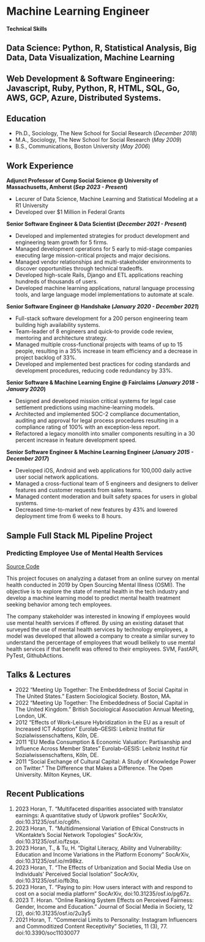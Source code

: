 # Machine Learning Engineer

#### Technical Skills

## Data Science: Python, R, Statistical Analysis, Big Data, Data Visualization, Machine Learning
## Web Development & Software Engineering: Javascript, Ruby, Python, R, HTML, SQL, Go, AWS, GCP, Azure, Distributed Systems.

## Education
- Ph.D., Sociology, The New School for Social Research (_December 2018_)								       		
- M.A., Sociology, The New School for Social Research (_May 2009_)	 			        		
- B.S., Communications, Boston University (_May 2006_)

## Work Experience
**Adjunct Professor of Comp Social Science @ University of Massachusetts, Amherst (_Sep 2023 - Present_)**
- Lecurer of Data Science, Machine Learning and Statistical Modeling at a R1 University
- Developed over $1 Million in Federal Grants

**Senior Software Engineer & Data Scientist (_December 2021 - Present_)**
- Developed and implemented strategies for product development and engineering team growth for 5 firms.
- Managed development operations for 5 early to mid-stage companies executing large mission-critical projects and major decisions.
- Managed vendor relationships and multi-stakeholder environments to discover opportunities through technical tradeoffs. 
- Developed high-scale Rails, Django and ETL applications reaching hundreds of thousands of users. 
- Developed machine learning applications, natural language processing tools, and large language model implementations to automate at scale.

**Senior Software Engineer @ Handshake (_January 2020 - December 2021_)**
- Full-stack software development for a 200 person engineering team building high availability systems.
- Team-leader of 8 engineers and quick-to provide code review, mentoring and architecture strategy.
- Managed multiple cross-functional projects with teams of up to 15 people, resulting in a 35% increase in team efficiency and a decrease in project backlog of 33%.
- Developed and implemented best practices for coding standards and development procedures, reducing code redundancy by 33%.

**Senior Software & Machine Learning Engine @ Fairclaims (_January 2018 - January 2020_)**
- Designed and developed mission critical systems for legal case settlement predictions using machine-learning models. 
- Architected and implemented SOC-2 compliance documentation, auditing and approval for legal process procedures resulting in a compliance rating of 100% with an exception-less report.
- Refactored a legacy monolith into smaller components resulting in a 30 percent increase in feature development speed.

**Senior Software Engineer & Machine Learning Engineer (_January 2015 - December 2017_)**
- Developed iOS, Android and web applications for 100,000 daily active user social network applications.
- Managed a cross-fuctional team of 5 engineers and designers to deliver features and customer requests from sales teams.
- Managed content moderation and built safety spaces for users in global systems.
- Decreased time-to-market of new features by 43% and lowered deployment time from 6 weeks to 8 hours.

## Sample Full Stack ML Pipeline Project
### Predicting Employee Use of Mental Health Services
[Source Code](https://github.com/tylerhoran/tech_emp_mental_health)

This project focuses on analyzing a dataset from an online survey on mental health conducted in 2019 by Open Sourcing Mental Illness (OSMI). The objective is to explore the state of mental health in the tech industry and develop a machine learning model to predict mental health treatment seeking behavior among tech employees.

The company stakeholder was interested in knowing if employees would use mental health services if offered. By using an existing dataset that surveyed the use of mental health services by technology employees, a model was developed that allowed a company to create a similar survey to understand the percentage of employees that woudl belikely to use mental health services if that benefit was offered to their employees. SVM, FastAPI, PyTest, GithubActions.

## Talks & Lectures
- 2022 “Meeting Up Together: The Embeddedness of Social Capital in The United States.” Eastern
Sociological Society. Boston, MA.
- 2022 “Meeting Up Together: The Embeddedness of Social Capital in The United Kingdom.” British
Sociological Association Annual Meeting, London, UK.
- 2012 “Effects of Work-Leisure Hybridization in the EU as a result of Increased ICT Adoption”
Eurolab–GESIS: Leibniz Institut für Sozialwissenschaftens, Köln, DE.
- 2011 “EU Media Consumption & Economic Valuation: Partisanship and Influence Across Member States”
Eurolab–GESIS: Leibniz Institut für Sozialwissenschaftens, Köln, DE.
- 2011 “Social Exchange of Cultural Capital: A Study of Knowledge Power on Twitter.” The Difference that
Makes a Difference. The Open University. Milton Keynes, UK.

## Recent Publications
1. 2023 Horan, T. “Multifaceted disparities associated with translator earnings: A quantitative study of Upwork profiles” SocArXiv, doi:10.31235/osf.io/cg6fn.
2. 2023 Horan, T. “Multidimensional Variation of Ethical Constructs in VKontakte’s Social Network Topologies” SocArXiv, doi:10.31235/osf.io/fzsqx.
3. 2023 Horan, T., & Tu, H. “Digital Literacy, Ability and Vulnerability: Education and Income Variations in the Platform Economy” SocArXiv, doi:10.31235/osf.io/m98kz.
4. 2023 Horan, T. “The Effects of Urbanization and Social Media Use on Individuals’ Perceived Social Isolation” SocArXiv, doi:10.31235/osf.io/fb3tq.
5. 2023 Horan, T. “Paying to pin: How users interact with and respond to cost on a social media platform” SocArXiv, doi:10.31235/osf.io/pg67z.
6. 2023 T. Horan. “Online Ranking System Effects on Perceived Fairness: Gender, Income and Education.” Journal of Social Media in Society, 12 (2), doi:10.31235/osf.io/2u3y5 
7. 2021 Horan, T. “Commercial Limits to Personality: Instagram Influencers and Commoditized Content Receptivity” Societies, 11 (3), 77. doi:10.3390/soc11030077
